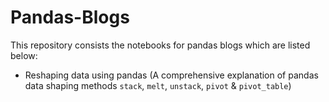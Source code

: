 # Pandas-Blogs
This repository consists the notebooks for pandas blogs which are listed below:
- Reshaping data using pandas
    (A comprehensive explanation of pandas data shaping  methods `stack`, `melt`, `unstack`, `pivot` & `pivot_table`)
